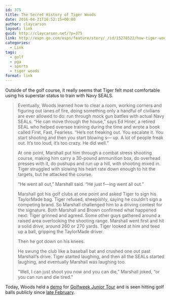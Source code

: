 ```yaml
---
id: 375
title: The Secret History of Tiger Woods
date: 2016-04-21T16:52:15+00:00
author: claycarson
layout: link
guid: http://claycarson.net/?p=375
link: http://espn.go.com/espn/feature/story/_/id/15278522/how-tiger-woods-life-unraveled-years-father-earl-woods-death)
categories: 
  - Link
tags:
  - golf
  - pga
  - sports
  - tiger woods
format: link
---
```

Outside of the golf course, it really seems that Tiger felt most comfortable using his superstar status to train with Navy SEALS.

> Eventually, Woods learned how to clear a room, working corners and figuring out lanes of fire, doing something only a handful of civilians are ever allowed to do: run through mock gun battles with actual Navy SEALs. &#8220;He can move through the house,&#8221; says Ed Hiner, a retired SEAL who helped oversee training during the time and wrote a book called First, Fast, Fearless. &#8220;He&#8217;s not freaking out. You escalate it. You start shooting and then you start blowing s&#8212; up. A lot of people freak out. It&#8217;s too loud, it&#8217;s too crazy. He did well.&#8221;
> 
> At one point, Marshall put him through a combat stress shooting course, making him carry a 30-pound ammunition box, do overhead presses with it, do pushups and run up a hill, with shooting mixed in. Tiger struggled with slowing his heart rate down enough to hit the targets, but he attacked the course.
> 
> &#8220;He went all out,&#8221; Marshall said. &#8220;He just f&#8212;ing went all out.&#8221;
> 
> Marshall got his golf clubs at one point and asked Tiger to sign his TaylorMade bag. Tiger refused, sheepishly, saying he couldn&#8217;t sign a competing brand. So Marshall challenged him to a driving contest for the signature. Both Marshall and Brown confirmed what happened next: Tiger grinned and agreed. Some other guys gathered around a raised area overlooking the shooting range. Marshall went first and hit a solid drive, around 260 or 270 yards. Tiger looked at him and teed up a ball, gripping the TaylorMade driver.
> 
> Then he got down on his knees.
> 
> He swung the club like a baseball bat and crushed one out past Marshall&#8217;s drive. Tiger started laughing, and then all the SEALs started laughing, and eventually Marshall was laughing too.
> 
> &#8220;Well, I can just shoot you now and you can die,&#8221; Marshall joked, &#8220;or you can run and die tired.&#8221; 

Today, Woods held a [demo](https://twitter.com/GWJuniorTour/status/723275985894957056) for [Golfweek Junior Tour](https://twitter.com/GWJuniorTour/status/723277404169461760) and is seen hitting golf balls publicly since [late February](https://twitter.com/TigerWoods/status/702492113188032512?ref_src=twsrc%5Etfw).